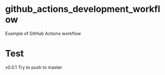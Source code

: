 # github_actions_development_workflow
Example of GitHub Actions workflow

# Test
v0.0.1 Try to push to master
